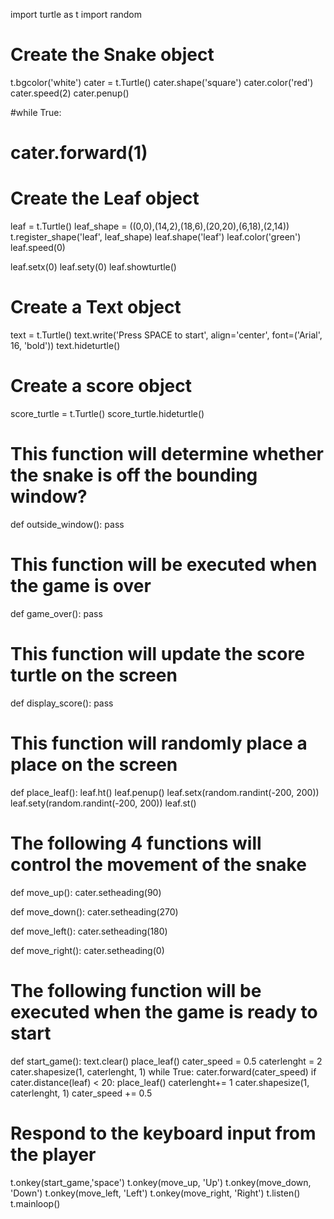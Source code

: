 import turtle as t
import random 
# Create the Snake object
t.bgcolor('white')
cater = t.Turtle()
cater.shape('square')
cater.color('red')
cater.speed(2)
cater.penup()

#while True:
#  cater.forward(1)

# Create the Leaf object
leaf = t.Turtle()
leaf_shape = ((0,0),(14,2),(18,6),(20,20),(6,18),(2,14))
t.register_shape('leaf', leaf_shape)
leaf.shape('leaf')
leaf.color('green')
leaf.speed(0)

leaf.setx(0)
leaf.sety(0)
leaf.showturtle()

# Create a Text object
text = t.Turtle()
text.write('Press SPACE to start', align='center', font=('Arial', 16, 'bold'))
text.hideturtle()

# Create a score object

score_turtle = t.Turtle()
score_turtle.hideturtle()

# This function will determine whether the snake is off the bounding window?
def outside_window():
  pass

# This function will be executed when the game is over
def game_over():
  pass

# This function will update the score turtle on the screen
def display_score():
  pass

# This function will randomly place a place on the screen
def place_leaf():
  leaf.ht()
  leaf.penup()
  leaf.setx(random.randint(-200, 200))
  leaf.sety(random.randint(-200, 200))
  leaf.st()
  

# The following 4 functions will control the movement of the snake
def move_up():
  cater.setheading(90)

def move_down():
  cater.setheading(270)

def move_left():
  cater.setheading(180)

def move_right():
  cater.setheading(0)

# The following function will be executed when the game is ready to start
def start_game():
  text.clear()
  place_leaf()
  cater_speed = 0.5
  caterlenght = 2
  cater.shapesize(1, caterlenght, 1)
  while True:
    cater.forward(cater_speed)
    if cater.distance(leaf) < 20:
      place_leaf()
      caterlenght+= 1
      cater.shapesize(1, caterlenght, 1)
      cater_speed += 0.5

# Respond to the keyboard input from the player
t.onkey(start_game,'space')
t.onkey(move_up, 'Up')
t.onkey(move_down, 'Down')
t.onkey(move_left, 'Left')
t.onkey(move_right, 'Right')
t.listen()
t.mainloop()
